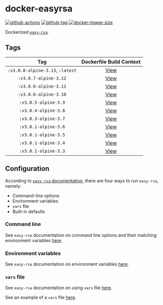 # docker-easyrsa

[![github-actions](https://github.com/theohbrothers/docker-easyrsa/workflows/ci-master-pr/badge.svg)](https://github.com/theohbrothers/docker-easyrsa/actions)
[![github-tag](https://img.shields.io/github/tag/theohbrothers/docker-easyrsa)](https://github.com/theohbrothers/docker-easyrsa/releases/)
[![docker-image-size](https://img.shields.io/docker/image-size/theohbrothers/docker-easyrsa/latest)](https://hub.docker.com/r/theohbrothers/docker-easyrsa)

Dockerized [`easy-rsa`](https://github.com/OpenVPN/easy-rsa).

## Tags

| Tag | Dockerfile Build Context |
|:-------:|:---------:|
| `:v3.0.8-alpine-3.13`, `:latest` | [View](variants/v3.0.8-alpine-3.13 ) |
| `:v3.0.7-alpine-3.12` | [View](variants/v3.0.7-alpine-3.12 ) |
| `:v3.0.6-alpine-3.11` | [View](variants/v3.0.6-alpine-3.11 ) |
| `:v3.0.6-alpine-3.10` | [View](variants/v3.0.6-alpine-3.10 ) |
| `:v3.0.5-alpine-3.9` | [View](variants/v3.0.5-alpine-3.9 ) |
| `:v3.0.4-alpine-3.8` | [View](variants/v3.0.4-alpine-3.8 ) |
| `:v3.0.3-alpine-3.7` | [View](variants/v3.0.3-alpine-3.7 ) |
| `:v3.0.1-alpine-3.6` | [View](variants/v3.0.1-alpine-3.6 ) |
| `:v3.0.1-alpine-3.5` | [View](variants/v3.0.1-alpine-3.5 ) |
| `:v3.0.1-alpine-3.4` | [View](variants/v3.0.1-alpine-3.4 ) |
| `:v3.0.1-alpine-3.3` | [View](variants/v3.0.1-alpine-3.3 ) |

## Configuration

According to [`easy-rsa` documentation](https://github.com/OpenVPN/easy-rsa/blob/v3.0.0/doc/EasyRSA-Advanced.md#configuration-reference), there are four ways to run `easy-rsa`, namely:

- Command-line options
- Environment variables
- `vars` file
- Built-in defaults

### Command line

See `easy-rsa` documentation on command line options and their matching environment variables [here](https://github.com/OpenVPN/easy-rsa/blob/v3.0.0/doc/EasyRSA-Readme.md#obtaining-and-using-easy-rsa).

### Environment variables

See `easy-rsa` documentation on environment variables [here](https://github.com/OpenVPN/easy-rsa/blob/v3.0.0/doc/EasyRSA-Advanced.md#environmental-variables-reference).

### `vars` file

See `easy-rsa` documentation on using `vars` file [here](https://github.com/OpenVPN/easy-rsa/blob/v3.0.0/doc/EasyRSA-Advanced.md#vars-autodetection).

See an example of a `vars` file [here](https://github.com/OpenVPN/easy-rsa/blob/v3.0.0/easyrsa3/vars.example).
